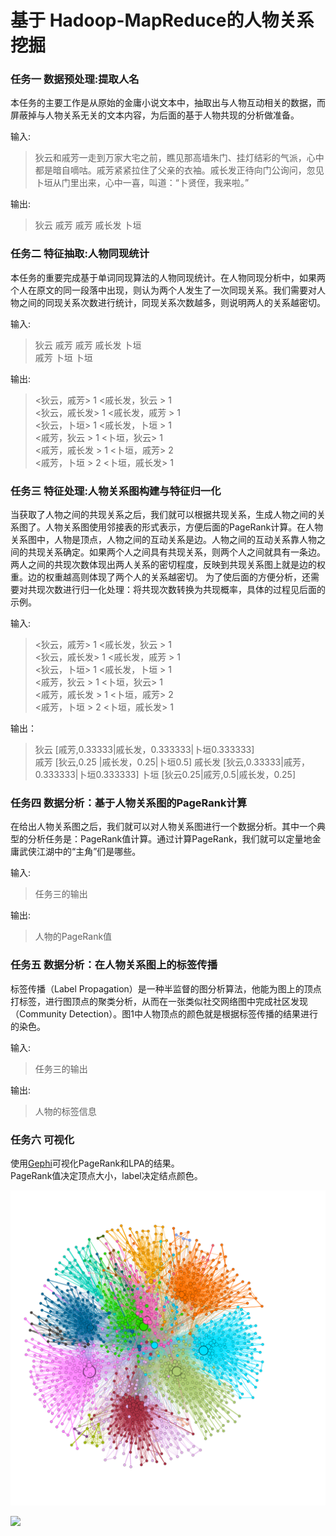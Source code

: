 # 基于 Hadoop-MapReduce的人物关系挖掘


### 任务一 数据预处理:提取人名

本任务的主要工作是从原始的金庸小说文本中，抽取出与人物互动相关的数据，而屏蔽掉与人物关系无关的文本内容，为后面的基于人物共现的分析做准备。

输入:
> 狄云和戚芳一走到万家大宅之前，瞧见那高墙朱门、挂灯结彩的气派，心中都是暗自嘀咕。戚芳紧紧拉住了父亲的衣袖。戚长发正待向门公询问，忽见卜垣从门里出来，心中一喜，叫道：“卜贤侄，我来啦。”

输出:
> 狄云 戚芳 戚芳 戚长发 卜垣


### 任务二 特征抽取:人物同现统计

本任务的重要完成基于单词同现算法的人物同现统计。在人物同现分析中，如果两个人在原文的同一段落中出现，则认为两个人发生了一次同现关系。我们需要对人物之间的同现关系次数进行统计，同现关系次数越多，则说明两人的关系越密切。

输入:
> 狄云 戚芳 戚芳 戚长发 卜垣  
> 戚芳 卜垣 卜垣

输出:
> <狄云，戚芳> 1          <戚长发，狄云 > 1  
> <狄云，戚长发> 1        <戚长发，戚芳 > 1  
> <狄云，卜垣> 1          <戚长发，卜垣 > 1  
> <戚芳，狄云 > 1         <卜垣，狄云> 1  
> <戚芳，戚长发 > 1       <卜垣，戚芳> 2  
> <戚芳，卜垣 > 2         <卜垣，戚长发> 1  


### 任务三 特征处理:人物关系图构建与特征归一化

当获取了人物之间的共现关系之后，我们就可以根据共现关系，生成人物之间的关系图了。人物关系图使用邻接表的形式表示，方便后面的PageRank计算。在人物关系图中，人物是顶点，人物之间的互动关系是边。人物之间的互动关系靠人物之间的共现关系确定。如果两个人之间具有共现关系，则两个人之间就具有一条边。两人之间的共现次数体现出两人关系的密切程度，反映到共现关系图上就是边的权重。边的权重越高则体现了两个人的关系越密切。
为了使后面的方便分析，还需要对共现次数进行归一化处理：将共现次数转换为共现概率，具体的过程见后面的示例。


输入:
> <狄云，戚芳> 1          <戚长发，狄云 > 1  
> <狄云，戚长发> 1        <戚长发，戚芳 > 1  
> <狄云，卜垣> 1          <戚长发，卜垣 > 1  
> <戚芳，狄云 > 1         <卜垣，狄云> 1  
> <戚芳，戚长发 > 1       <卜垣，戚芳> 2  
> <戚芳，卜垣 > 2         <卜垣，戚长发> 1  

输出：
> 狄云 [戚芳,0.33333|戚长发，0.333333|卜垣0.333333]  
> 戚芳 [狄云,0.25 |戚长发，0.25|卜垣0.5]
> 戚长发 [狄云,0.33333|戚芳，0.333333|卜垣0.333333]
> 卜垣 [狄云0.25|戚芳,0.5|戚长发，0.25]


### 任务四 数据分析：基于人物关系图的PageRank计算

在给出人物关系图之后，我们就可以对人物关系图进行一个数据分析。其中一个典型的分析任务是：PageRank值计算。通过计算PageRank，我们就可以定量地金庸武侠江湖中的“主角”们是哪些。

输入:
> 任务三的输出

输出:
> 人物的PageRank值


### 任务五 数据分析：在人物关系图上的标签传播

标签传播（Label Propagation）是一种半监督的图分析算法，他能为图上的顶点打标签，进行图顶点的聚类分析，从而在一张类似社交网络图中完成社区发现（Community Detection）。图1中人物顶点的颜色就是根据标签传播的结果进行的染色。

输入:
> 任务三的输出

输出:
> 人物的标签信息


### 任务六 可视化

使用[Gephi](https://gephi.org/)可视化PageRank和LPA的结果。  
PageRank值决定顶点大小，label决定结点颜色。

![](./screenshot/screenshot_000824.png)

![](./screenshot/screenshot_003026.png)


